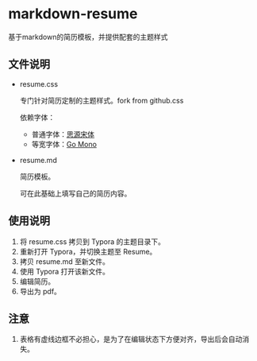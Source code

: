 # markdown-resume
基于markdown的简历模板，并提供配套的主题样式

## 文件说明

- resume.css

    专门针对简历定制的主题样式。fork from github.css

    依赖字体：

    - 普通字体：[思源宋体](https://github.com/adobe-fonts/source-han-serif)
    - 等宽字体：[Go Mono](https://github.com/golang/image/tree/master/font/gofont/ttfs)

- resume.md

    简历模板。

    可在此基础上填写自己的简历内容。

## 使用说明

1. 将 resume.css 拷贝到 Typora 的主题目录下。
2. 重新打开 Typora，并切换主题至 Resume。
3. 拷贝 resume.md 至新文件。
4. 使用 Typora 打开该新文件。
5. 编辑简历。
6. 导出为 pdf。

## 注意

1. 表格有虚线边框不必担心，是为了在编辑状态下方便对齐，导出后会自动消失。
